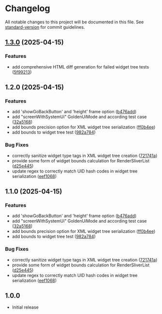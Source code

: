 # Changelog

All notable changes to this project will be documented in this file. See [standard-version](https://github.com/conventional-changelog/standard-version) for commit guidelines.

## [1.3.0](https://github.com/emdgroup-liquid/liquid-flutter-test-utils/compare/v1.2.0...v1.3.0) (2025-04-15)


### Features

* add comprehensive HTML diff generation for failed widget tree tests ([5f99213](https://github.com/emdgroup-liquid/liquid-flutter-test-utils/commit/5f99213067a544ecd1e5b16d614aafa9faad8e10))

## 1.2.0 (2025-04-15)


### Features

* add 'showGoBackButton' and 'height' frame option ([b476add](https://github.com/emdgroup-liquid/liquid-flutter-test-utils/commit/b476adddc835355d2c84f0d668df45bf4d783d57))
* add "screenWithSystemUi" GoldenUiMode and according test case ([32a5168](https://github.com/emdgroup-liquid/liquid-flutter-test-utils/commit/32a5168adc0a26a4fec1de7a09ecfef7ec0e922c))
* add bounds precision option for XML widget tree serialization ([ff0b4ee](https://github.com/emdgroup-liquid/liquid-flutter-test-utils/commit/ff0b4ee7cf98455966d349779f734732ba46d818))
* add bounds to widget tree test ([982a784](https://github.com/emdgroup-liquid/liquid-flutter-test-utils/commit/982a78418763f6203cec7670cc57be9c6bd55402))


### Bug Fixes

* correctly sanitize widget type tags in XML widget tree creation ([721741a](https://github.com/emdgroup-liquid/liquid-flutter-test-utils/commit/721741afa4c9313a743e56967c10aa90b1ce5635))
* provide some form of widget bounds calculation for RenderSliverList ([d25e445](https://github.com/emdgroup-liquid/liquid-flutter-test-utils/commit/d25e4452ba3fef5a82561181877ce18e5e20a43b))
* update regex to correctly match UID hash codes in widget tree serialization ([eef1068](https://github.com/emdgroup-liquid/liquid-flutter-test-utils/commit/eef10686312def4f60393e9e89a5c76502a9e063))

## 1.1.0 (2025-04-15)


### Features

* add 'showGoBackButton' and 'height' frame option ([b476add](https://github.com/emdgroup-liquid/liquid-flutter-test-utils/commit/b476adddc835355d2c84f0d668df45bf4d783d57))
* add "screenWithSystemUi" GoldenUiMode and according test case ([32a5168](https://github.com/emdgroup-liquid/liquid-flutter-test-utils/commit/32a5168adc0a26a4fec1de7a09ecfef7ec0e922c))
* add bounds precision option for XML widget tree serialization ([ff0b4ee](https://github.com/emdgroup-liquid/liquid-flutter-test-utils/commit/ff0b4ee7cf98455966d349779f734732ba46d818))
* add bounds to widget tree test ([982a784](https://github.com/emdgroup-liquid/liquid-flutter-test-utils/commit/982a78418763f6203cec7670cc57be9c6bd55402))


### Bug Fixes

* correctly sanitize widget type tags in XML widget tree creation ([721741a](https://github.com/emdgroup-liquid/liquid-flutter-test-utils/commit/721741afa4c9313a743e56967c10aa90b1ce5635))
* provide some form of widget bounds calculation for RenderSliverList ([d25e445](https://github.com/emdgroup-liquid/liquid-flutter-test-utils/commit/d25e4452ba3fef5a82561181877ce18e5e20a43b))
* update regex to correctly match UID hash codes in widget tree serialization ([eef1068](https://github.com/emdgroup-liquid/liquid-flutter-test-utils/commit/eef10686312def4f60393e9e89a5c76502a9e063))

## 1.0.0

- Initial release